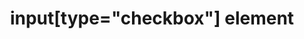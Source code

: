 ---
{
  "title": "input[type=\"checkbox\"] element",
  "description": "The input element represents a two-state control that represents the element's checkedness state.",
  "category": "html",
  "keywords": [
    "input[type=\"checkbox\"] element"
  ],
  "last_test_date": "2018-10-29",
  "test_results_url": "https://a11ysupport.io/tech/html/input(type-checkbox)_element",
  "test_url": "https://a11ysupport.io/tech/html/input(type-checkbox)_element",
  "stats": {
    "dragon_win": {
      "chrome": {
        "78": "a"
      }
    },
    "jaws": {
      "chrome": {
        "92": "y"
      },
      "edge": {
        "92": "y"
      },
      "ie": {
        "11": "a"
      },
      "firefox": {
        "70": "y"
      }
    },
    "narrator": {
      "edge": {
        "44": "y"
      }
    },
    "nvda": {
      "chrome": {
        "92": "y"
      },
      "edge": {
        "92": "y"
      },
      "firefox": {
        "70": "y"
      }
    },
    "talkback": {
      "and_chr": {
        "78": "y"
      }
    },
    "va_and": {
      "and_chr": {
        "78": "a"
      }
    },
    "vo_ios": {
      "ios_saf": {
        "13.2.3": "y"
      }
    },
    "vo_macos": {
      "safari": {
        "13.0.3": "y"
      }
    },
    "orca": {
      "firefox": {
        "70": "y"
      }
    },
    "vc_ios": {
      "ios_saf": {
        "13.2.3": "a"
      }
    },
    "vc_macos": {
      "safari": {
        "13.0.3": "a"
      }
    },
    "wsr": {
      "chrome": {
        "78": "a"
      }
    }
  },
  "links": {
    "WHATWG HTML spec for input[type=\"checkbox\"]": "https://html.spec.whatwg.org/multipage/input.html#checkbox-state-(type=checkbox)",
    "HTML AAM for the input[type=\"checkbox\"]": "https://w3c.github.io/html-aam/#el-input-checkbox"
  }
}
---